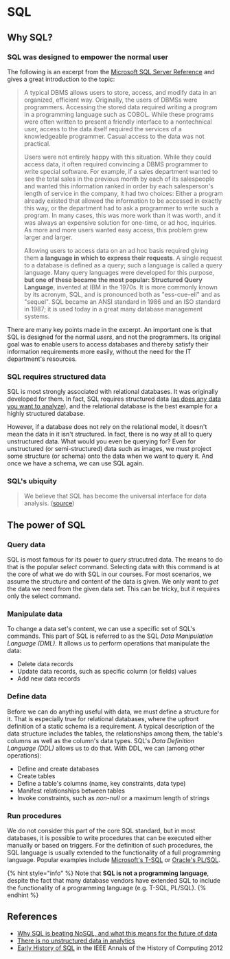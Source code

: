# SQL

## Why SQL?

### SQL was designed to empower the normal user

The following is an excerpt from the [Microsoft SQL Server Reference](https://docs.microsoft.com/en-us/sql/odbc/reference/structured-query-language-sql?view=sql-server-2017) and gives a great introduction to the topic:

> A typical DBMS allows users to store, access, and modify data in an organized, efficient way. Originally, the users of DBMSs were programmers. Accessing the stored data required writing a program in a programming language such as COBOL. While these programs were often written to present a friendly interface to a nontechnical user, access to the data itself required the services of a knowledgeable programmer. Casual access to the data was not practical.
>
> Users were not entirely happy with this situation. While they could access data, it often required convincing a DBMS programmer to write special software. For example, if a sales department wanted to see the total sales in the previous month by each of its salespeople and wanted this information ranked in order by each salesperson's length of service in the company, it had two choices: Either a program already existed that allowed the information to be accessed in exactly this way, or the department had to ask a programmer to write such a program. In many cases, this was more work than it was worth, and it was always an expensive solution for one-time, or ad hoc, inquiries. As more and more users wanted easy access, this problem grew larger and larger.
>
> Allowing users to access data on an ad hoc basis required giving them **a language in which to express their requests**. A single request to a database is defined as a query; such a language is called a query language. Many query languages were developed for this purpose, **but one of these became the most popular: Structured Query Language**, invented at IBM in the 1970s. It is more commonly known by its acronym, SQL, and is pronounced both as "ess-cue-ell" and as "sequel". SQL became an ANSI standard in 1986 and an ISO standard in 1987; it is used today in a great many database management systems.

There are many key points made in the excerpt. An important one is that SQL is designed for the normal _users_, and not the programmers. Its original goal was to enable users to access databases and thereby satisfy their information requirements more easily, without the need for the IT department's resources.

### SQL requires structured data

SQL is most strongly associated with relational databases. It was originally developed for them. In fact, SQL requires structured data \([as does any data you want to analyze](https://medium.com/@hjalli/there-is-no-unstructured-data-in-analytics-8c5d06944b23)\), and the relational database is the best example for a highly structured database. 

However, if a database does not rely on the relational model, it doesn't mean the data in it isn't structured. In fact, there is no way at all to query unstructured data. What would you even be querying for? Even for unstructured \(or semi-structured\) data such as images, we must project some structure \(or schema\) onto the data when we want to query it. And once we have a schema, we can use SQL again.

### SQL's ubiquity

> We believe that SQL has become the universal interface for data analysis. \([source](https://blog.timescale.com/why-sql-beating-nosql-what-this-means-for-future-of-data-time-series-database-348b777b847a)\)

## The power of SQL

### Query data

SQL is most famous for its power to _query_ strucutred data. The means to do that is the popular _select_ command. Selecting data with this command is at the core of what we do with SQL in our courses. For most scenarios, we assume the structure and content of the data is given. We only want to _get_ the data we need from the given data set. This can be tricky, but it requires only the select command.

### Manipulate data

To change a data set's content, we can use a specific set of SQL's commands. This part of SQL is referred to as the SQL _Data Manipulation Language \(DML\)._ It allows us to perform operations that manipulate the data:

* Delete data records
* Update data records, such as specific column \(or fields\) values
* Add new data records

### Define data

Before we can do anything useful with data, we must define a structure for it. That is especially true for relational databases, where the upfront definition of a static schema is a requirement. A typical description of the data structure includes the tables, the relationships among them, the table's columns as well as the column's data types. SQL's _Data Definition Language \(DDL\)_ allows us to do that. With DDL, we can \(among other operations\):

* Define and create databases
* Create tables
* Define a table's columns \(name, key constraints, data type\)
* Manifest relationships between tables
* Invoke constraints, such as _non-null_ or a maximum length of strings

### Run procedures

We do not consider this part of the core SQL standard, but in most databases, it is possible to write procedures that can be executed either manually or based on triggers. For the definition of such procedures, the SQL language is usually extended to the functionality of a full programming language. Popular examples include [Microsoft's T-SQL](https://docs.microsoft.com/de-de/sql/t-sql/language-reference) or [Oracle's PL/SQL](http://www.oracle.com/technetwork/database/features/plsql/index.html).

{% hint style="info" %}
Note that **SQL is not a programming language**, despite the fact that many database vendors have extended SQL to include the functionality of a programming language \(e.g. T-SQL, PL/SQL\).
{% endhint %}

## References

* [Why SQL is beating NoSQL, and what this means for the future of data](https://blog.timescale.com/why-sql-beating-nosql-what-this-means-for-future-of-data-time-series-database-348b777b847a)
* [There is no unstructured data in analytics](https://medium.com/@hjalli/there-is-no-unstructured-data-in-analytics-8c5d06944b23)
* [Early History of SQL](https://ieeexplore.ieee.org/stamp/stamp.jsp?arnumber=6359709&tag=1) in  the IEEE Annals of the History of Computing 2012

